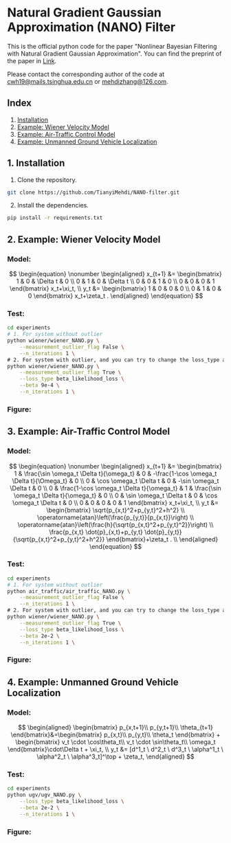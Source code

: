 # Natural Gradient Gaussian Approximation (NANO) Filter

This is the official python code for the paper "Nonlinear Bayesian Filtering with Natural Gradient Gaussian Approximation". You can find the preprint of the paper in [Link](https://arxiv.org/pdf/2410.15832v1). 

Please contact the corresponding author of the code at cwh19@mails.tsinghua.edu.cn or mehdizhang@126.com.

## Index

1. [Installation](#1-installation)
2. [Example: Wiener Velocity Model](#2-example-wiener-velocity-model)
3. [Example: Air-Traffic Control Model](#3-example-air-traffic-control-model)
4. [Example: Unmanned Ground Vehicle Localization](#4-example-unmanned-ground-vehicle-localization)

## 1. Installation

1. Clone the repository.

```bash
git clone https://github.com/TianyiMehdi/NANO-filter.git
```

2. Install the dependencies.

```bash
pip install -r requirements.txt
```

## 2. Example: Wiener Velocity Model
### Model:
$$
\begin{equation}
\nonumber
\begin{aligned}
x_{t+1} &= \begin{bmatrix}
1 & 0 & \Delta t & 0 \\
0 & 1 & 0 & \Delta t \\
0 & 0 & 1 & 0 \\
0 & 0 & 0 & 1
\end{bmatrix} x_t+\xi_t,
\\
y_t &= \begin{bmatrix}
1 & 0 & 0 & 0 \\
0 & 1 & 0 & 0
\end{bmatrix} x_t+\zeta_t .
\end{aligned}
\end{equation}
$$
### Test:
```bash
cd experiments
# 1. For system without outlier
python wiener/wiener_NANO.py \
    --measurement_outlier_flag False \
    --n_iterations 1 \
# 2. For system with outlier, and you can try to change the loss_type and loss hyperparameters to see the difference 
python wiener/wiener_NANO.py \
    --measurement_outlier_flag True \
    --loss_type beta_likelihood_loss \
    --beta 9e-4 \
    --n_iterations 1 \
```
### Figure:

## 3. Example: Air-Traffic Control Model
### Model:
$$
\begin{equation}
\nonumber
\begin{aligned}
x_{t+1} &= \begin{bmatrix}
1 & \frac{\sin \omega_t \Delta t}{\omega_t} & 0 & -\frac{1-\cos \omega_t \Delta t}{\Omega_t} & 0 \\
0 & \cos \omega_t \Delta t & 0 & -\sin \omega_t \Delta t & 0 \\
0 & \frac{1-\cos \omega_t \Delta t}{\omega_t} & 1 & \frac{\sin \omega_t \Delta t}{\omega_t} & 0 \\
0 & \sin \omega_t \Delta t & 0 & \cos \omega_t \Delta t & 0 \\
0 & 0 & 0 & 0 & 1
\end{bmatrix} x_t+\xi_t, \\
y_t &= \begin{bmatrix}
\sqrt{p_{x,t}^2+p_{y,t}^2+h^2} \\
\operatorname{atan}\left(\frac{p_{y,t}}{p_{x,t}}\right) \\
\operatorname{atan}\left(\frac{h}{\sqrt{p_{x,t}^2+p_{y,t}^2}}\right) \\
\frac{p_{x,t} \dot{p}_{x,t}+p_{y,t} \dot{p}_{y,t}}{\sqrt{p_{x,t}^2+p_{y,t}^2+h^2}}
\end{bmatrix}+\zeta_t . \\
\end{aligned}
\end{equation}
$$

### Test:
```bash
cd experiments
# 1. For system without outlier
python air_traffic/air_traffic_NANO.py \
    --measurement_outlier_flag False \
    --n_iterations 1 \
# 2. For system with outlier, and you can try to change the loss_type and loss hyperparameters to see the difference 
python wiener/wiener_NANO.py \
    --measurement_outlier_flag True \
    --loss_type beta_likelihood_loss \
    --beta 2e-2 \
    --n_iterations 1 \
```

### Figure:

## 4. Example: Unmanned Ground Vehicle Localization
### Model:
$$
\begin{aligned}
    \begin{bmatrix}
        p_{x,t+1}\\
        p_{y,t+1}\\
        \theta_{t+1}
\end{bmatrix}&=\begin{bmatrix}
        p_{x,t}\\
        p_{y,t}\\
        \theta_t
    \end{bmatrix} + \begin{bmatrix}
        v_t \cdot \cos\theta_t\\
        v_t \cdot \sin\theta_t\\
        \omega_t
    \end{bmatrix}\cdot\Delta t + \xi_t, \\
    y_t &= [d^1_t \ d^2_t \ d^3_t \ \alpha^1_t \ \alpha^2_t \ \alpha^3_t]^\top + \zeta_t,
\end{aligned}
$$

### Test:
```bash
cd experiments
python ugv/ugv_NANO.py \
    --loss_type beta_likelihood_loss \
    --beta 2e-2 \
    --n_iterations 1 \
```
### Figure:


